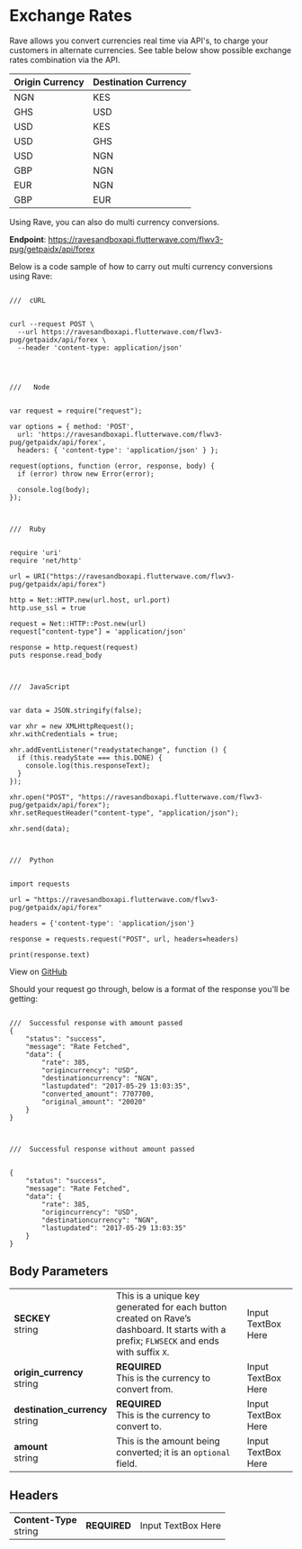# Exchange Rates
Rave allows you convert currencies real time via API's, to charge your customers in alternate currencies. See table below show possible exchange rates combination via the API.


| Origin Currency | Destination Currency |
| --------------- | -------------------- |
| NGN             | KES                  |
| GHS             | USD                  |
| USD             | KES                  |
| USD             | GHS                  |
| USD             | NGN                  |
| GBP             | NGN                  |
| EUR             | NGN                  |
| GBP             | EUR                  |



Using Rave, you can also do multi currency conversions.

**Endpoint**:   https://ravesandboxapi.flutterwave.com/flwv3-pug/getpaidx/api/forex

Below is a code sample of how to carry out multi currency conversions using Rave:

```

///  cURL


curl --request POST \
  --url https://ravesandboxapi.flutterwave.com/flwv3-pug/getpaidx/api/forex \
  --header 'content-type: application/json'
  
  
  
  
///   Node


var request = require("request");

var options = { method: 'POST',
  url: 'https://ravesandboxapi.flutterwave.com/flwv3-pug/getpaidx/api/forex',
  headers: { 'content-type': 'application/json' } };

request(options, function (error, response, body) {
  if (error) throw new Error(error);

  console.log(body);
});



///  Ruby


require 'uri'
require 'net/http'

url = URI("https://ravesandboxapi.flutterwave.com/flwv3-pug/getpaidx/api/forex")

http = Net::HTTP.new(url.host, url.port)
http.use_ssl = true

request = Net::HTTP::Post.new(url)
request["content-type"] = 'application/json'

response = http.request(request)
puts response.read_body



///  JavaScript


var data = JSON.stringify(false);

var xhr = new XMLHttpRequest();
xhr.withCredentials = true;

xhr.addEventListener("readystatechange", function () {
  if (this.readyState === this.DONE) {
    console.log(this.responseText);
  }
});

xhr.open("POST", "https://ravesandboxapi.flutterwave.com/flwv3-pug/getpaidx/api/forex");
xhr.setRequestHeader("content-type", "application/json");

xhr.send(data);



///  Python


import requests

url = "https://ravesandboxapi.flutterwave.com/flwv3-pug/getpaidx/api/forex"

headers = {'content-type': 'application/json'}

response = requests.request("POST", url, headers=headers)

print(response.text)
```

View on [GitHub](https://gist.github.com/fullstackmafia/a412612e253e9427cab2932e11775231)

Should your request go through, below is a format of the response you’ll be getting:

```

///  Successful response with amount passed
{
    "status": "success",
    "message": "Rate Fetched",
    "data": {
        "rate": 385,
        "origincurrency": "USD",
        "destinationcurrency": "NGN",
        "lastupdated": "2017-05-29 13:03:35",
        "converted_amount": 7707700,
        "original_amount": "20020"
    }
}



///  Successful response without amount passed


{
    "status": "success",
    "message": "Rate Fetched",
    "data": {
        "rate": 385,
        "origincurrency": "USD",
        "destinationcurrency": "NGN",
        "lastupdated": "2017-05-29 13:03:35"
    }
}
```


## Body Parameters

|								|								|					|
| ------------------------------| ----------------------------- | ------------------|
| **SECKEY** <br /> string               | This is a unique key generated for each button created on Rave’s dashboard. It starts with a prefix; `FLWSECK` and ends with suffix `X`. | Input TextBox Here |
| **origin_currency** <br /> string      | **REQUIRED** <br />This is the currency to convert from.                                                                                           | Input TextBox Here |
| **destination_currency** <br />string | **REQUIRED** <br />This is the currency to convert to.                                                                                             | Input TextBox Here |
| **amount** <br />string               | This is the amount being converted; it is an `optional` field.                                                                           | Input TextBox Here |


## Headers
|								|			   |					|
| ------------------------------| -------------| ------------------ |
| **Content-Type** <br />string | **REQUIRED** | Input TextBox Here |



